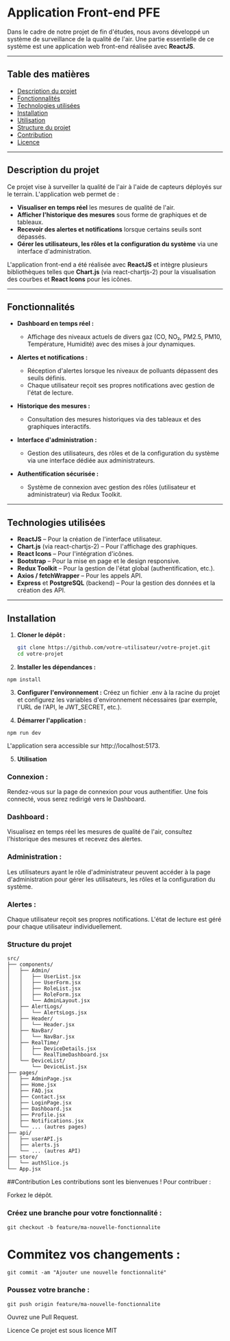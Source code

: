 # Application Front-end PFE

Dans le cadre de notre projet de fin d'études, nous avons développé un système de surveillance de la qualité de l'air. Une partie essentielle de ce système est une application web front-end réalisée avec **ReactJS**.

---

## Table des matières

- [Description du projet](#description-du-projet)
- [Fonctionnalités](#fonctionnalités)
- [Technologies utilisées](#technologies-utilisées)
- [Installation](#installation)
- [Utilisation](#utilisation)
- [Structure du projet](#structure-du-projet)
- [Contribution](#contribution)
- [Licence](#licence)

---

## Description du projet

Ce projet vise à surveiller la qualité de l'air à l'aide de capteurs déployés sur le terrain. L'application web permet de :

- **Visualiser en temps réel** les mesures de qualité de l'air.
- **Afficher l'historique des mesures** sous forme de graphiques et de tableaux.
- **Recevoir des alertes et notifications** lorsque certains seuils sont dépassés.
- **Gérer les utilisateurs, les rôles et la configuration du système** via une interface d'administration.

L'application front-end a été réalisée avec **ReactJS** et intègre plusieurs bibliothèques telles que **Chart.js** (via react-chartjs-2) pour la visualisation des courbes et **React Icons** pour les icônes.

---

## Fonctionnalités

- **Dashboard en temps réel :**
  - Affichage des niveaux actuels de divers gaz (CO, NO₂, PM2.5, PM10, Température, Humidité) avec des mises à jour dynamiques.

- **Alertes et notifications :**
  - Réception d'alertes lorsque les niveaux de polluants dépassent des seuils définis.
  - Chaque utilisateur reçoit ses propres notifications avec gestion de l'état de lecture.

- **Historique des mesures :**
  - Consultation des mesures historiques via des tableaux et des graphiques interactifs.

- **Interface d'administration :**
  - Gestion des utilisateurs, des rôles et de la configuration du système via une interface dédiée aux administrateurs.

- **Authentification sécurisée :**
  - Système de connexion avec gestion des rôles (utilisateur et administrateur) via Redux Toolkit.

---

## Technologies utilisées

- **ReactJS** – Pour la création de l'interface utilisateur.
- **Chart.js** (via react-chartjs-2) – Pour l'affichage des graphiques.
- **React Icons** – Pour l'intégration d'icônes.
- **Bootstrap** – Pour la mise en page et le design responsive.
- **Redux Toolkit** – Pour la gestion de l'état global (authentification, etc.).
- **Axios / fetchWrapper** – Pour les appels API.
- **Express** et **PostgreSQL** (backend) – Pour la gestion des données et la création des API.

---

## Installation

1. **Cloner le dépôt :**

   ```bash
   git clone https://github.com/votre-utilisateur/votre-projet.git
   cd votre-projet
   ```
2. **Installer les dépendances :**

```
npm install
```
3. **Configurer l'environnement :**
Créez un fichier .env à la racine du projet et configurez les variables d'environnement nécessaires (par exemple, l'URL de l'API, le JWT_SECRET, etc.).

4. **Démarrer l'application :**

```
npm run dev
```
L'application sera accessible sur http://localhost:5173.

5. **Utilisation**
### Connexion :
Rendez-vous sur la page de connexion pour vous authentifier. Une fois connecté, vous serez redirigé vers le Dashboard.

### Dashboard :
Visualisez en temps réel les mesures de qualité de l'air, consultez l'historique des mesures et recevez des alertes.

### Administration :
Les utilisateurs ayant le rôle d'administrateur peuvent accéder à la page d'administration pour gérer les utilisateurs, les rôles et la configuration du système.

### Alertes :
Chaque utilisateur reçoit ses propres notifications. L'état de lecture est géré pour chaque utilisateur individuellement.

### Structure du projet
```
src/
├── components/
│   ├── Admin/
│   │   ├── UserList.jsx
│   │   ├── UserForm.jsx
│   │   ├── RoleList.jsx
│   │   ├── RoleForm.jsx
│   │   └── AdminLayout.jsx
│   ├── AlertLogs/
│   │   └── AlertsLogs.jsx
│   ├── Header/
│   │   └── Header.jsx
│   ├── NavBar/
│   │   └── NavBar.jsx
│   ├── RealTime/
│   │   ├── DeviceDetails.jsx
│   │   └── RealTimeDashboard.jsx
│   └── DeviceList/
│       └── DeviceList.jsx
├── pages/
│   ├── AdminPage.jsx
│   ├── Home.jsx
│   ├── FAQ.jsx
│   ├── Contact.jsx
│   ├── LoginPage.jsx
│   ├── Dashboard.jsx
│   ├── Profile.jsx
│   ├── Notifications.jsx
│   └── ... (autres pages)
├── api/
│   ├── userAPI.js
│   ├── alerts.js
│   └── ... (autres API)
├── store/
│   └── authSlice.js
└── App.jsx
```
##Contribution
Les contributions sont les bienvenues ! Pour contribuer :

Forkez le dépôt.

### Créez une branche pour votre fonctionnalité :

```
git checkout -b feature/ma-nouvelle-fonctionnalite
```
# Commitez vos changements :

```
git commit -am "Ajouter une nouvelle fonctionnalité"
```

### Poussez votre branche :
```
git push origin feature/ma-nouvelle-fonctionnalite
```
Ouvrez une Pull Request.

Licence
Ce projet est sous licence MIT

